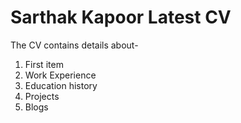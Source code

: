 # Sarthak Kapoor Latest CV

The CV contains details about-
<ol>
<li>First item</li>
<li>Work Experience</li>
<li>Education history</li>
<li>Projects</li>
<li>Blogs</li>
</ol>